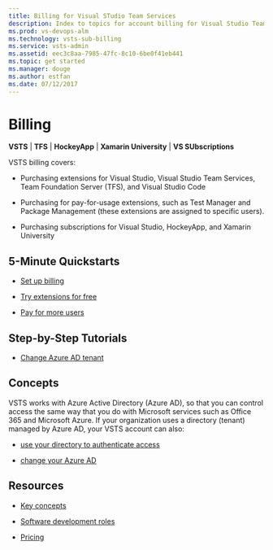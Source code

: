 ```yaml
---
title: Billing for Visual STudio Team Services  
description: Index to topics for account billing for Visual Studio Team Services (VSTS)
ms.prod: vs-devops-alm
ms.technology: vsts-sub-billing
ms.service: vsts-admin
ms.assetid: eec3c8aa-7985-47fc-8c10-6be0f41eb441
ms.topic: get started
ms.manager: douge
ms.author: estfan
ms.date: 07/12/2017
---
```


# Billing

**VSTS** | **TFS** | **HockeyApp** | **Xamarin University** | **VS SUbscriptions**

VSTS billing covers:

* Purchasing extensions for Visual Studio, Visual Studio Team Services, Team Foundation Server (TFS), and Visual Studio Code

* Purchasing for pay-for-usage extensions, such as Test Manager and Package Management (these extensions are assigned to specific users). 

* Purchasing subscriptions for Visual Studio, HockeyApp, and Xamarin University


## 5-Minute Quickstarts  

 * [Set up billing](set-up-billing-for-your-account-vs.md)

 * [Try extensions for free](try-additional-features-vs.md)

 * [Pay for more users](buy-basic-access-add-users.md)


## Step-by-Step Tutorials

* [Change Azure AD tenant](../accounts/change-azure-active-directory-vsts-account.md)


## Concepts 

VSTS works with Azure Active Directory (Azure AD), 
so that you can control access the same way that you do 
with Microsoft services such as Office 365 and Microsoft Azure. 
If your organization uses a directory (tenant) managed by Azure AD, 
your VSTS account can also:

* [use your directory to authenticate access](../accounts/access-with-azure-ad.md)

* [change your Azure AD](../accounts/change-azure-active-directory-vsts-account.md)


## Resources 

* [Key concepts](../concepts.md)

* [Software development roles](../roles.md)

* [Pricing](https://www.visualstudio.com/team-services/pricing/)
